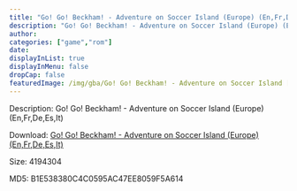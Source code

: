 ```yaml
---
title: "Go! Go! Beckham! - Adventure on Soccer Island (Europe) (En,Fr,De,Es,It)"
description: "Go! Go! Beckham! - Adventure on Soccer Island (Europe) (En,Fr,De,Es,It)"
author: 
categories: ["game","rom"]
date: 
displayInList: true
displayInMenu: false
dropCap: false
featuredImage: /img/gba/Go! Go! Beckham! - Adventure on Soccer Island [Europe].jpg
---
```


Description: Go! Go! Beckham! - Adventure on Soccer Island (Europe) (En,Fr,De,Es,It)

Download: <a style="text-decoration:underline;" href="https://mega.nz/#!qDJA0Q7C!WMwcLRsPWQI5a8Ved5OgoLz2Gv2ntFWQsjpTSzPHbn4" target = "_blank" rel = "nofollow" > Go! Go! Beckham! - Adventure on Soccer Island (Europe) (En,Fr,De,Es,It)</a>

Size: 4194304

MD5: B1E538380C4C0595AC47EE8059F5A614

